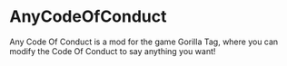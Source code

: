 # AnyCodeOfConduct
Any Code Of Conduct is a mod for the game Gorilla Tag, where you can modify the Code Of Conduct to say anything you want!
